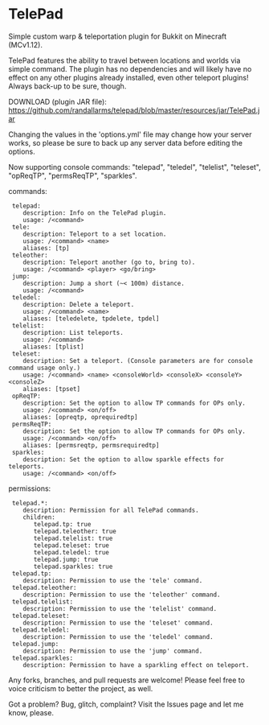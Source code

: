 # TelePad

Simple custom warp & teleportation plugin for Bukkit on Minecraft (MCv1.12).

TelePad features the ability to travel between locations and worlds via simple command. The plugin has no dependencies and will likely have no effect on any other plugins already installed, even other teleport plugins! Always back-up to be sure, though.

DOWNLOAD (plugin JAR file): https://github.com/randallarms/telepad/blob/master/resources/jar/TelePad.jar

Changing the values in the 'options.yml' file may change how your server works, so please be sure to back up any server data before editing the options.

Now supporting console commands: "telepad", "teledel", "telelist", "teleset", "opReqTP", "permsReqTP", "sparkles".

commands: 

     telepad:
        description: Info on the TelePad plugin.
        usage: /<command>
     tele:
        description: Teleport to a set location.
        usage: /<command> <name>
        aliases: [tp]
	 teleother:
	    description: Teleport another (go to, bring to).
		usage: /<command> <player> <go/bring>
     jump:
        description: Jump a short (~< 100m) distance.
        usage: /<command>
     teledel:
        description: Delete a teleport.
        usage: /<command> <name>
        aliases: [teledelete, tpdelete, tpdel]
     telelist:
        description: List teleports.
        usage: /<command>
        aliases: [tplist]
     teleset:
        description: Set a teleport. (Console parameters are for console command usage only.)
        usage: /<command> <name> <consoleWorld> <consoleX> <consoleY> <consoleZ>
        aliases: [tpset]
     opReqTP:
        description: Set the option to allow TP commands for OPs only.
        usage: /<command> <on/off>
        aliases: [opreqtp, oprequiredtp]
     permsReqTP:
        description: Set the option to allow TP commands for OPs only.
        usage: /<command> <on/off>
        aliases: [permsreqtp, permsrequiredtp]
     sparkles:
        description: Set the option to allow sparkle effects for teleports.
        usage: /<command> <on/off>
		
permissions:

     telepad.*:
        description: Permission for all TelePad commands.
        children:
           telepad.tp: true
		   telepad.teleother: true
           telepad.telelist: true
           telepad.teleset: true
           telepad.teledel: true
           telepad.jump: true
           telepad.sparkles: true
     telepad.tp:
        description: Permission to use the 'tele' command.
     telepad.teleother:
        description: Permission to use the 'teleother' command.
     telepad.telelist:
        description: Permission to use the 'telelist' command.
     telepad.teleset:
        description: Permission to use the 'teleset' command.
     telepad.teledel:
        description: Permission to use the 'teledel' command.
     telepad.jump:
        description: Permission to use the 'jump' command.
     telepad.sparkles:
        description: Permission to have a sparkling effect on teleport.

Any forks, branches, and pull requests are welcome! Please feel free to voice criticism to better the project, as well.

Got a problem? Bug, glitch, complaint? Visit the Issues page and let me know, please.